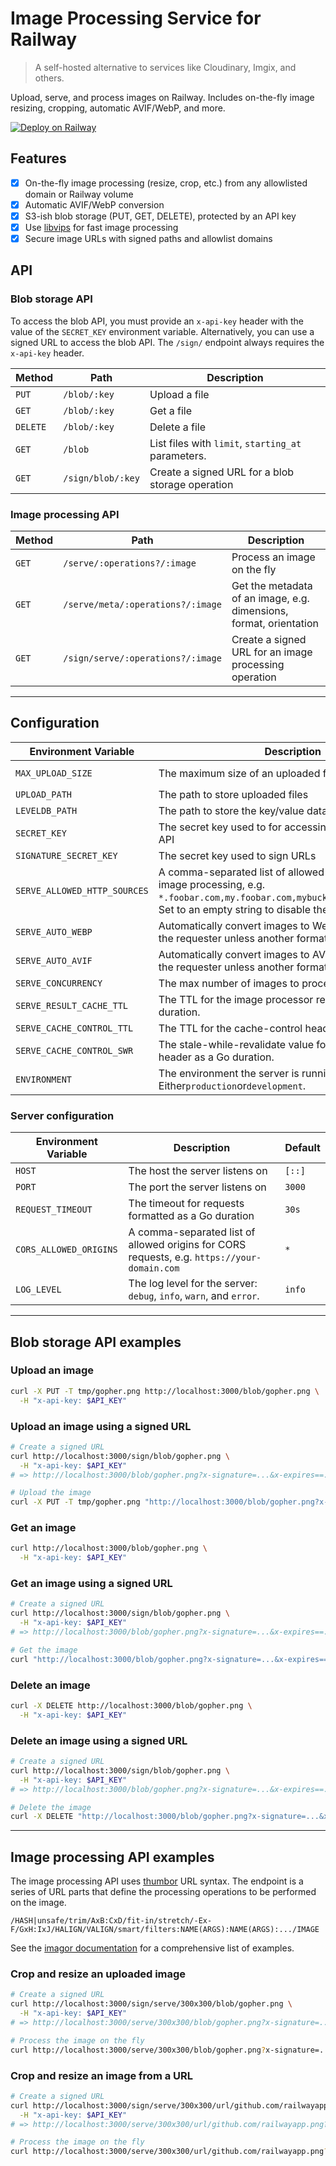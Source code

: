 # Image Processing Service for Railway

> A self-hosted alternative to services like Cloudinary, Imgix, and others.

Upload, serve, and process images on Railway. Includes on-the-fly image resizing, cropping, automatic AVIF/WebP, and more.

[![Deploy on Railway](https://railway.com/button.svg)](https://railway.com/template/MF8Rcp?referralCode=5hTSOZ)

## Features

- [x] On-the-fly image processing (resize, crop, etc.) from any allowlisted domain or Railway volume
- [x] Automatic AVIF/WebP conversion
- [x] S3-ish blob storage (PUT, GET, DELETE), protected by an API key
- [x] Use [libvips](https://libvips.github.io/libvips/) for fast image processing
- [x] Secure image URLs with signed paths and allowlist domains

## API

### Blob storage API

To access the blob API, you must provide an `x-api-key` header with the value of the `SECRET_KEY` environment variable.
Alternatively, you can use a signed URL to access the blob API. The `/sign/` endpoint always requires the `x-api-key` header.

| Method   | Path              | Description                                        |
| -------- | ----------------- | -------------------------------------------------- |
| `PUT`    | `/blob/:key`      | Upload a file                                      |
| `GET`    | `/blob/:key`      | Get a file                                         |
| `DELETE` | `/blob/:key`      | Delete a file                                      |
| `GET`    | `/blob`           | List files with `limit`, `starting_at` parameters. |
| `GET`    | `/sign/blob/:key` | Create a signed URL for a blob storage operation   |

### Image processing API

| Method | Path                              | Description                                                        |
| ------ | --------------------------------- | ------------------------------------------------------------------ |
| `GET`  | `/serve/:operations?/:image`      | Process an image on the fly                                        |
| `GET`  | `/serve/meta/:operations?/:image` | Get the metadata of an image, e.g. dimensions, format, orientation |
| `GET`  | `/sign/serve/:operations?/:image` | Create a signed URL for an image processing operation              |

---

## Configuration

| Environment Variable         | Description                                                                                                                                                                         | Default           |
| ---------------------------- | ----------------------------------------------------------------------------------------------------------------------------------------------------------------------------------- | ----------------- |
| `MAX_UPLOAD_SIZE`            | The maximum size of an uploaded file in bytes                                                                                                                                       | `10485760` (10MB) |
| `UPLOAD_PATH`                | The path to store uploaded files                                                                                                                                                    | `/data/uploads`   |
| `LEVELDB_PATH`               | The path to store the key/value database                                                                                                                                            | `/data/db`        |
| `SECRET_KEY`                 | The secret key used to for accessing the blob storage API                                                                                                                           | `password`        |
| `SIGNATURE_SECRET_KEY`       | The secret key used to sign URLs                                                                                                                                                    |                   |
| `SERVE_ALLOWED_HTTP_SOURCES` | A comma-separated list of allowed URL sources for image processing, e.g. `*.foobar.com,my.foobar.com,mybucket.s3.amazonaws.com`. Set to an empty string to disable the HTTP loader. | `*`               |
| `SERVE_AUTO_WEBP`            | Automatically convert images to WebP if compatible with the requester unless another format is specified.                                                                           | `true`            |
| `SERVE_AUTO_AVIF`            | Automatically convert images to AVIF if compatible with the requester unless another format is specified.                                                                           | `true`            |
| `SERVE_CONCURRENCY`          | The max number of images to process concurrently.                                                                                                                                   | `20`              |
| `SERVE_RESULT_CACHE_TTL`     | The TTL for the image processor result cache as a Go duration.                                                                                                                      | `24h`             |
| `SERVE_CACHE_CONTROL_TTL`    | The TTL for the cache-control header as a Go duration.                                                                                                                              | `8760h` (1 year)  |
| `SERVE_CACHE_CONTROL_SWR`    | The stale-while-revalidate value for the cache-control header as a Go duration.                                                                                                     | `24h` (1 day)     |
| `ENVIRONMENT`                | The environment the server is running in. Either`production`or`development`.                                                                                                        | `production`      |

### Server configuration

| Environment Variable   | Description                                                                                 | Default |
| ---------------------- | ------------------------------------------------------------------------------------------- | ------- |
| `HOST`                 | The host the server listens on                                                              | `[::]`  |
| `PORT`                 | The port the server listens on                                                              | `3000`  |
| `REQUEST_TIMEOUT`      | The timeout for requests formatted as a Go duration                                         | `30s`   |
| `CORS_ALLOWED_ORIGINS` | A comma-separated list of allowed origins for CORS requests, e.g. `https://your-domain.com` | `*`     |
| `LOG_LEVEL`            | The log level for the server: `debug`, `info`, `warn`, and `error`.                         | `info`  |

---

## Blob storage API examples

### Upload an image

```bash
curl -X PUT -T tmp/gopher.png http://localhost:3000/blob/gopher.png \
  -H "x-api-key: $API_KEY"
```

### Upload an image using a signed URL

```bash
# Create a signed URL
curl http://localhost:3000/sign/blob/gopher.png \
  -H "x-api-key: $API_KEY"
# => http://localhost:3000/blob/gopher.png?x-signature=...&x-expires==...

# Upload the image
curl -X PUT -T tmp/gopher.png "http://localhost:3000/blob/gopher.png?x-signature=...&x-expires==..."
```

### Get an image

```bash
curl http://localhost:3000/blob/gopher.png \
  -H "x-api-key: $API_KEY"
```

### Get an image using a signed URL

```bash
# Create a signed URL
curl http://localhost:3000/sign/blob/gopher.png \
  -H "x-api-key: $API_KEY"
# => http://localhost:3000/blob/gopher.png?x-signature=...&x-expires==...

# Get the image
curl "http://localhost:3000/blob/gopher.png?x-signature=...&x-expires==..."
```

### Delete an image

```bash
curl -X DELETE http://localhost:3000/blob/gopher.png \
  -H "x-api-key: $API_KEY"
```

### Delete an image using a signed URL

```bash
# Create a signed URL
curl http://localhost:3000/sign/blob/gopher.png \
  -H "x-api-key: $API_KEY"
# => http://localhost:3000/blob/gopher.png?x-signature=...&x-expires==...

# Delete the image
curl -X DELETE "http://localhost:3000/blob/gopher.png?x-signature=...&x-expires==..."
```

---

## Image processing API examples

The image processing API uses [thumbor](https://thumbor.readthedocs.io/en/latest/usage.html#image-endpoint) URL syntax.
The endpoint is a series of URL parts that define the processing operations to be performed on the image.

```
/HASH|unsafe/trim/AxB:CxD/fit-in/stretch/-Ex-F/GxH:IxJ/HALIGN/VALIGN/smart/filters:NAME(ARGS):NAME(ARGS):.../IMAGE
```

See the [imagor documentation](https://github.com/cshum/imagor/blob/e8b9c7c731a1ce65368f20745f5064d3f1083ac1/README.md#image-endpoint) for
a comprehensive list of examples.

### Crop and resize an uploaded image

```bash
# Create a signed URL
curl http://localhost:3000/sign/serve/300x300/blob/gopher.png \
  -H "x-api-key: $API_KEY"
# => http://localhost:3000/serve/300x300/blob/gopher.png?x-signature=...

# Process the image on the fly
curl http://localhost:3000/serve/300x300/blob/gopher.png?x-signature=...
```

### Crop and resize an image from a URL

```bash
# Create a signed URL
curl http://localhost:3000/sign/serve/300x300/url/github.com/railwayapp.png \
  -H "x-api-key: $API_KEY"
# => http://localhost:3000/serve/300x300/url/github.com/railwayapp.png?x-signature=...

# Process the image on the fly
curl http://localhost:3000/serve/300x300/url/github.com/railwayapp.png?x-signature=...
```

